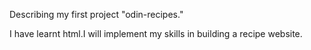 Describing my first project "odin-recipes."

I have learnt html.I will implement my skills in building a recipe website.
